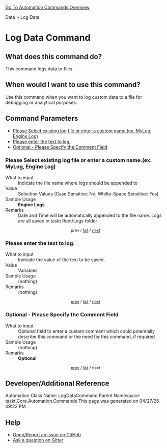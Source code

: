 <!--TITLE: Log Data Command -->
<!-- SUBTITLE: a command in the Data group. -->
[Go To Automation Commands Overview](/automation-commands.md)


Data &gt; Log Data


# Log Data Command


## What does this command do?
This command logs data to files.


## When would I want to use this command?
Use this command when you want to log custom data to a file for debugging or analytical purposes.


<a id="param_list"></a>
## Command Parameters
- [Please Select existing log file or enter a custom name.(ex. MyLog, Engine Log)](#param_0)
- [Please enter the text to log.](#param_1)
- [Optional - Please Specify the Comment Field](#param_2)


<a id="param_0"></a>
### Please Select existing log file or enter a custom name.(ex. MyLog, Engine Log)


<dl>
<dt>What to input</dt><dd>Indicate the file name where logs should be appended to</dd>
<dt>Value</dt><dd>Selection Values (Case Sensitive: No, Whilte-Space Sensitive: Yes)</dd>
<dt>Sample Usage</dt><dd><strong>Engine Logs</strong></dd>
<dt>Remarks</dt><dd>Date and Time will be automatically appended to the file name.  Logs are all saved in taskt Root\Logs folder</dd>
</dl>




<div style="font-size: 90%; text-align: center">


prev / [list](#param_list) / [next](#param_1)


</div>


<a id="param_1"></a>
### Please enter the text to log.


<dl>
<dt>What to input</dt><dd>Indicate the value of the text to be saved.</dd>
<dt>Value</dt><dd>Variables</dd>
<dt>Sample Usage</dt><dd>(nothing)</dd>
<dt>Remarks</dt><dd>(nothing)</dd>
</dl>




<div style="font-size: 90%; text-align: center">


[prev](#param_1) / [list](#param_list) / [next](#param_2)


</div>


<a id="param_2"></a>
### Optional - Please Specify the Comment Field


<dl>
<dt>What to input</dt><dd>Optional field to enter a custom comment which could potentially describe this command or the need for this command, if required</dd>
<dt>Sample Usage</dt><dd>(nothing)</dd>
<dt>Remarks</dt><dd><strong>Optional</strong><br></dd>
</dl>




<div style="font-size: 90%; text-align: center">


[prev](#param_2) / [list](#param_list) / next


</div>


## Developer/Additional Reference
Automation Class Name: LogDataCommand
Parent Namespace: taskt.Core.Automation.Commands
This page was generated on 04/27/25 09:22 PM


## Help
- [Open/Report an issue on GitHub](https://github.com/rcktrncn/taskt/issues/new)
- [Ask a question on Gitter](https://gitter.im/taskt-rpa/Lobby)
